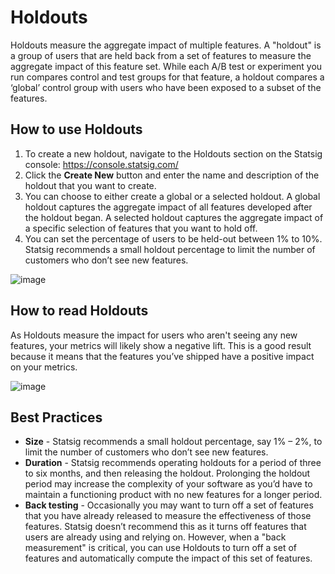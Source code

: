 # Holdouts
Holdouts measure the aggregate impact of multiple features. A "holdout" is a group of users that are held back from a set of features to measure the aggregate impact of this feature set. While each A/B test or experiment you run compares control and test groups for that feature, a holdout compares a ‘global’ control group with users who have been exposed to a subset of the features. 

## How to use Holdouts
1.	To create a new holdout, navigate to the Holdouts section on the Statsig console: https://console.statsig.com/ 
2.	Click the **Create New** button and enter the name and description of the holdout that you want to create. 
3.	You can choose to either create a global or a selected holdout. A global holdout captures the aggregate impact of all features developed after the holdout began. A selected holdout captures the aggregate impact of a specific selection of features that you want to hold off. 
4.	You can set the percentage of users to be held-out between 1% to 10%. Statsig recommends a small holdout percentage to limit the number of customers who don’t see new features.  

![image](https://user-images.githubusercontent.com/1315028/131384133-b1d813f5-4fa2-4abb-96a3-ffd0483e91e6.png)

## How to read Holdouts
As Holdouts measure the impact for users who aren't seeing any new features, your metrics will likely show a negative lift. This is a good result because it means that the features you’ve shipped have a positive impact on your metrics. 

![image](https://user-images.githubusercontent.com/1315028/131384261-058cc461-b432-49a3-911b-fb09ded6e06c.png)

## Best Practices
- **Size** - Statsig recommends a small holdout percentage, say 1% – 2%, to limit the number of customers who don’t see new features. 
- **Duration** - Statsig recommends operating holdouts for a period of three to six months, and then releasing the holdout. Prolonging the holdout period may increase the complexity of your software as you’d have to maintain a functioning product with no new features for a longer period.  
- **Back testing** - Occasionally you may want to turn off a set of features that you have already released to measure the effectiveness of those features. Statsig doesn’t recommend this as it turns off features that users are already using and relying on. However, when a "back measurement" is critical, you can use Holdouts to turn off a set of features and automatically compute the impact of this set of features.


